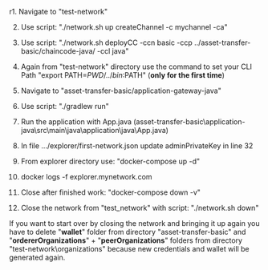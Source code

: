 r1. Navigate to "test-network"

2. Use script: "./network.sh up createChannel -c mychannel -ca"

3. Use script: "./network.sh deployCC -ccn basic -ccp ../asset-transfer-basic/chaincode-java/ -ccl java"

4. Again from "test-network" directory use the command to set your CLI Path "export PATH=${PWD}/../bin:$PATH" (**only for the first time**)

5. Navigate to "asset-transfer-basic/application-gateway-java"

6. Use script: "./gradlew run"

7. Run the application with App.java (asset-transfer-basic\application-java\src\main\java\application\java\App.java)

8. In file .../explorer/first-network.json update adminPrivateKey in line 32

9. From explorer directory use: "docker-compose up -d"

10. docker logs -f explorer.mynetwork.com

11. Close after finished work: "docker-compose down -v"

12. Close the network from "test_network" with script: "./network.sh down"

If you want to start over by closing the network and bringing it up again you have to delete "**wallet**" folder from directory "asset-transfer-basic" and 
"**ordererOrganizations**" + "**peerOrganizations**" folders from directory "test-network\organizations" because new credentials and wallet will be generated again.
